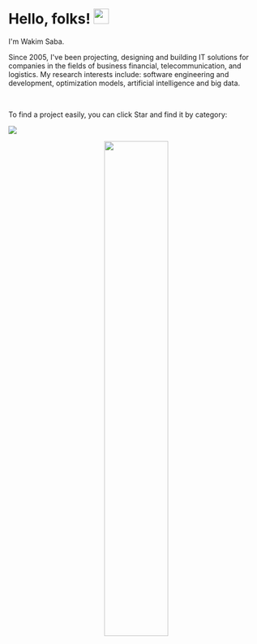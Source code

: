 <!-- ### Hi there 👋 -->

# Hello, folks! <img src="https://raw.githubusercontent.com/MartinHeinz/MartinHeinz/master/wave.gif" width="30px">

I'm Wakim Saba. 

  Since 2005, I've been projecting, designing and building IT solutions for companies in the fields of business financial, telecommunication, and logistics. 
  My research interests include: software engineering and development, optimization models, artificial intelligence and big data.

<br/>

 To find a project easily, you can click Star and find it by category:
 
 <img src="image destination">
 <p align="center">
  <a href="https://github.com/wakimbsaba?tab=stars"><img src="https://user-images.githubusercontent.com/54562008/229360740-017885c6-0e0a-4de5-8586-eb1e4f653a39.png"  width="50%" height="50%"></a>
</p>

 





